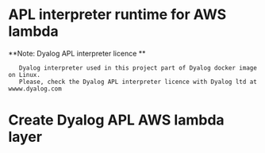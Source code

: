 # APL interpreter runtime for AWS lambda

**Note: Dyalog APL interpreter licence **
```
   Dyalog interpreter used in this project part of Dyalog docker image on Linux. 
   Please, check the Dyalog APL interpreter licence with Dyalog ltd at wwww.dyalog.com 
```

# Create Dyalog APL AWS lambda layer



